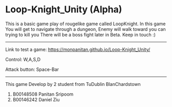 # Loop-Knight_Unity (Alpha)
 This is a basic game play of rougelike game called LoopKnight.
 In this game You will get to navigate through a dungeon, Enemy will walk toward you can trying to kill you
 There will be a boss fight later in Beta. Keep in touch :)
 
 ----------------------------------------------------------------------------------------------------------
 Link to test a game:
 https://monpanitan.github.io/Loop-Knight_Unity/
 
 Control: W,A,S,D
 
 Attack button: Space-Bar
 
 
 ---------------------------------------------------------------------------------
 This game Develop by 2 student from TuDublin BlanChardstown
 1. B00148508 Panitan Sripoom
 2. B00146242 Daniel Ziu

